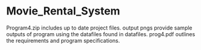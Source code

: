 # Movie_Rental_System
Program4.zip includes up to date project files. output pngs provide sample outputs of program using the datafiles found in datafiles. prog4.pdf outlines the requirements and program specifications.
